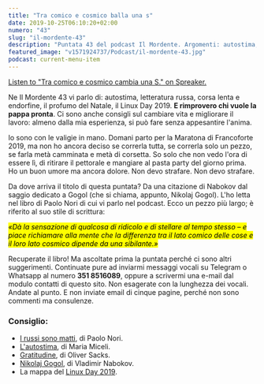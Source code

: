 ```yaml
---
title: "Tra comico e cosmico balla una s"
date: 2019-10-25T06:10:20+02:00
numero: "43"
slug: "il-mordente-43"
description: "Puntata 43 del podcast Il Mordente. Argomenti: autostima, letteratura russa, corsa lenta e endorfine, l'odore del Natale, chi vuole la pappa pronta, il Linux Day 2019. E ci sono consigli su cambiare vita e lavoro. Autore: Riccardo Palombo"
featured_image: "v1571924737/Podcast/il-mordente-43.jpg"
podcast: current-menu-item
---
```


<a class="spreaker-player" href="https://www.spreaker.com/episode/19665407" data-resource="episode_id=19665407" data-width="100%" data-height="200px" data-theme="light" data-playlist="false" data-playlist-continuous="false" data-autoplay="false" data-live-autoplay="false" data-chapters-image="true" data-episode-image-position="right" data-hide-logo="false" data-hide-likes="false" data-hide-comments="false" data-hide-sharing="false" data-hide-download="true">Listen to "Tra comico e cosmico cambia una S." on Spreaker.</a>

Ne Il Mordente 43 vi parlo di: autostima, letteratura russa, corsa lenta e endorfine, il profumo del Natale, il Linux Day 2019. <strong>E rimprovero chi vuole la pappa pronta</strong>. Ci sono anche consigli sul cambiare vita e migliorare il lavoro: almeno dalla mia esperienza, si può fare senza appesantire l'anima. 

Io sono con le valigie in mano. Domani parto per la Maratona di Francoforte 2019, ma non ho ancora deciso se correrla tutta, se correrla solo un pezzo, se farla metà camminata e metà di corsetta. So solo che non vedo l'ora di essere lì, di ritirare il pettorale e mangiare al pasta party del giorno prima. Ho un buon umore ma ancora dolore. Non devo strafare. Non devo strafare.

Da dove arriva il titolo di questa puntata? Da una citazione di Nabokov dal saggio dedicato a Gogol (che si chiama, appunto, Nikolaj Gogol). L'ho letta nel libro di Paolo Nori di cui vi parlo nel podcast. Ecco un pezzo più largo; è riferito al suo stile di scrittura:

<mark>_«Dà la sensazione di qualcosa di ridicolo e di stellare al tempo stesso – e piace richiamare alla mente che la differenza tra il lato comico delle cose e il loro lato cosmico dipende da una sibilante.»_</mark>

Recuperate il libro! Ma ascoltate prima la puntata perché ci sono altri suggerimenti. Continuate pure ad inviarmi messaggi vocali su Telegram o Whatsapp al numero <strong>351 8516089</strong>, oppure a scrivermi una e-mail dal modulo contatti di questo sito. Non esagerate con la lunghezza dei vocali. Andate al punto. E non inviate email di cinque pagine, perché non sono commenti ma consulenze.

### Consiglio:
<ul>
<li><a href="https://amzn.to/2pKlOX8" target="_blank" rel="nofollow noopener" title="Vedi il libro I russi sono matti. Corso sintetico di letteratura russa 1820-1991">I russi sono matti</a>, di Paolo Nori.</li>
<li><a href="https://amzn.to/2nYKvhO" target="_blank" rel="nofollow noopener" title="Vedi il libro L'autostima. Alta o bassa, stabile o fluttuante, autentica o illusoria">L'autostima</a>, di Maria Miceli.</li>
<li><a href="https://amzn.to/33OYfLm" target="_blank" rel="nofollow noopener" title="Vedi il libro Gratitudine">Gratitudine</a>, di Oliver Sacks.</li>
<li><a href="https://amzn.to/2qGy0bP" target="_blank" rel="nofollow noopener" title="Vedi il libro Nikolaj Gogol">Nikolaj Gogol</a>, di Vladimir Nabokov.</li>
<li>La mappa del <a href="https://www.linuxday.it/2019/P" target="_blank" rel="nofollow noopener" title="Vedi il sito Linux Day 2019">Linux Day 2019</a>.</li>
</ul>

